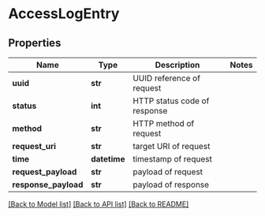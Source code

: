 # AccessLogEntry

## Properties
Name | Type | Description | Notes
------------ | ------------- | ------------- | -------------
**uuid** | **str** | UUID reference of request | 
**status** | **int** | HTTP status code of response | 
**method** | **str** | HTTP method of request | 
**request_uri** | **str** | target URI of request | 
**time** | **datetime** | timestamp of request | 
**request_payload** | **str** | payload of request | 
**response_payload** | **str** | payload of response | 

[[Back to Model list]](../README.md#documentation-for-models) [[Back to API list]](../README.md#documentation-for-api-endpoints) [[Back to README]](../README.md)


